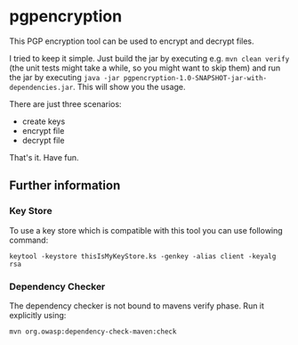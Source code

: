 # pgpencryption

This PGP encryption tool can be used to encrypt and decrypt files.

I tried to keep it simple.
Just build the jar by executing e.g. `mvn clean verify`
(the unit tests might take a while, so you might want to skip them)
and run the jar by executing `java -jar pgpencryption-1.0-SNAPSHOT-jar-with-dependencies.jar`.
This will show you the usage.

There are just three scenarios:

- create keys
- encrypt file
- decrypt file

That's it. Have fun.


## Further information

### Key Store

To use a key store which is compatible with this tool you can use following command:

    keytool -keystore thisIsMyKeyStore.ks -genkey -alias client -keyalg rsa

### Dependency Checker

The dependency checker is not bound to mavens verify phase. Run it explicitly using:

    mvn org.owasp:dependency-check-maven:check
